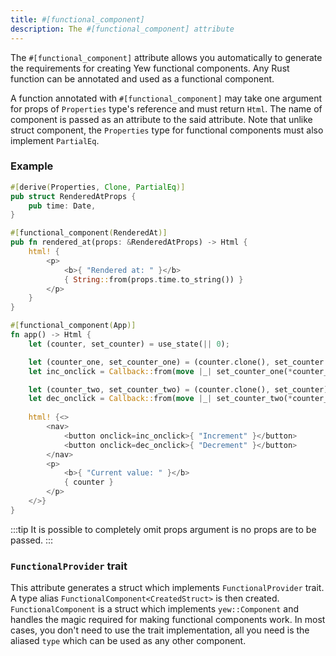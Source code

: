 ```yaml
---
title: #[functional_component]
description: The #[functional_component] attribute
---
```



The `#[functional_component]` attribute allows you automatically to generate the requirements for creating Yew functional components. Any Rust function can be annotated and used as a functional component. 

A function annotated with `#[functional_component]` may take one argument for props of `Properties` type's reference and must return `Html`. The name of component is passed as an attribute to the said attribute. Note that unlike struct component, the `Properties` type for functional components must also implement `PartialEq`.

### Example

<!--DOCUSAURUS_CODE_TABS-->
<!--With props-->
```rust
#[derive(Properties, Clone, PartialEq)]
pub struct RenderedAtProps {
    pub time: Date,
}

#[functional_component(RenderedAt)]
pub fn rendered_at(props: &RenderedAtProps) -> Html {
    html! {
        <p>
            <b>{ "Rendered at: " }</b>
            { String::from(props.time.to_string()) }
        </p>
    }
}
```

<!--Without props-->
```rust
#[functional_component(App)]
fn app() -> Html {
    let (counter, set_counter) = use_state(|| 0);

    let (counter_one, set_counter_one) = (counter.clone(), set_counter.clone());
    let inc_onclick = Callback::from(move |_| set_counter_one(*counter_one + 1));

    let (counter_two, set_counter_two) = (counter.clone(), set_counter);
    let dec_onclick = Callback::from(move |_| set_counter_two(*counter_two - 1));
    
    html! {<>
        <nav>
            <button onclick=inc_onclick>{ "Increment" }</button>
            <button onclick=dec_onclick>{ "Decrement" }</button>
        </nav>
        <p>
            <b>{ "Current value: " }</b>
            { counter }
        </p>
    </>}
}
```
<!--END_DOCUSAURUS_CODE_TABS-->

:::tip
It is possible to completely omit props argument is no props are to be passed.
:::

### `FunctionalProvider` trait

This attribute generates a struct which implements `FunctionalProvider` trait. A type alias `FunctionalComponent<CreatedStruct>` is then created. `FunctionalComponent` is a struct which implements `yew::Component` and handles the magic required for making functional components work. In most cases, you don't need to use the trait implementation, all you need is the aliased `type` which can be used as any other component.
